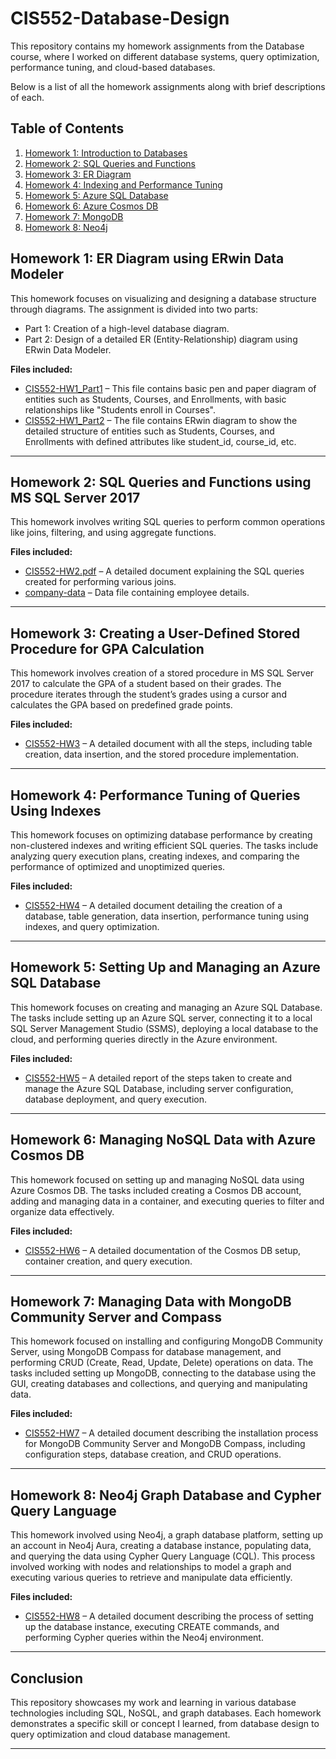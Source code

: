 # CIS552-Database-Design
This repository contains my homework assignments from the Database course, where I worked on different database systems, query optimization, performance tuning, and cloud-based databases. 

Below is a list of all the homework assignments along with brief descriptions of each.


## Table of Contents
1. [Homework 1: Introduction to Databases](#homework-1-introduction-to-databases)
2. [Homework 2: SQL Queries and Functions](#homework-2-sql-queries-and-functions)
3. [Homework 3: ER Diagram](#homework-3-er-diagram)
4. [Homework 4: Indexing and Performance Tuning](#homework-4-indexing-and-performance-tuning)
5. [Homework 5: Azure SQL Database](#homework-5-azure-sql-database)
6. [Homework 6: Azure Cosmos DB](#homework-6-azure-cosmos-db)
7. [Homework 7: MongoDB](#homework-7-mongodb)
8. [Homework 8: Neo4j](#homework-8-neo4j)

## Homework 1: ER Diagram using ERwin Data Modeler
This homework focuses on visualizing and designing a database structure through diagrams. The assignment is divided into two parts:

- Part 1: Creation of a high-level database diagram.
- Part 2: Design of a detailed ER (Entity-Relationship) diagram using ERwin Data Modeler.

**Files included:**
- [CIS552-HW1_Part1](https://github.com/yashikapatil27/CIS552-Database-Design/blob/main/HW-1/CIS552-HW1_Part1.pdf) – This file contains basic pen and paper diagram of entities such as Students, Courses, and Enrollments, with basic relationships like "Students enroll in Courses".
- [CIS552-HW1_Part2](https://github.com/yashikapatil27/CIS552-Database-Design/blob/main/HW-1/CIS552-HW1_Part2.pdf) – The file contains ERwin diagram to show the detailed structure of entities such as Students, Courses, and Enrollments with defined attributes like student_id, course_id, etc.

---

## Homework 2: SQL Queries and Functions using MS SQL Server 2017
This homework involves writing SQL queries to perform common operations like joins, filtering, and using aggregate functions. 

**Files included:**
- [CIS552-HW2.pdf](https://github.com/yashikapatil27/CIS552-Database-Design/blob/main/HW-2/CIS552-HW2.pdf) – A detailed document explaining the SQL queries created for performing various joins.
- [company-data]() – Data file containing employee details.

---

## Homework 3: Creating a User-Defined Stored Procedure for GPA Calculation
This homework involves creation of a stored procedure in MS SQL Server 2017 to calculate the GPA of a student based on their grades. The procedure iterates through the student’s grades using a cursor and calculates the GPA based on predefined grade points.

**Files included:**
- [CIS552-HW3](https://github.com/yashikapatil27/CIS552-Database-Design/blob/main/HW-3/CIS552-HW3.pdf) – A detailed document with all the steps, including table creation, data insertion, and the stored procedure implementation.

---

## Homework 4: Performance Tuning of Queries Using Indexes
This homework focuses on optimizing database performance by creating non-clustered indexes and writing efficient SQL queries. The tasks include analyzing query execution plans, creating indexes, and comparing the performance of optimized and unoptimized queries.

**Files included:**
- [CIS552-HW4](https://github.com/yashikapatil27/CIS552-Database-Design/blob/main/HW-4/CIS552-HW4.pdf) – A detailed document detailing the creation of a database, table generation, data insertion, performance tuning using indexes, and query optimization.

---

## Homework 5: Setting Up and Managing an Azure SQL Database
This homework focuses on creating and managing an Azure SQL Database. The tasks include setting up an Azure SQL server, connecting it to a local SQL Server Management Studio (SSMS), deploying a local database to the cloud, and performing queries directly in the Azure environment.

**Files included:**
- [CIS552-HW5](https://github.com/yashikapatil27/CIS552-Database-Design/blob/main/HW-5/CIS552-HW5.pdf) – A detailed report of the steps taken to create and manage the Azure SQL Database, including server configuration, database deployment, and query execution.

---

## Homework 6: Managing NoSQL Data with Azure Cosmos DB
This homework focused on setting up and managing NoSQL data using Azure Cosmos DB. The tasks included creating a Cosmos DB account, adding and managing data in a container, and executing queries to filter and organize data effectively.

**Files included:**
- [CIS552-HW6](https://github.com/yashikapatil27/CIS552-Database-Design/blob/main/HW-6/CIS552-HW6.pdf) – A detailed documentation of the Cosmos DB setup, container creation, and query execution.

---

## Homework 7: Managing Data with MongoDB Community Server and Compass
This homework focused on installing and configuring MongoDB Community Server, using MongoDB Compass for database management, and performing CRUD (Create, Read, Update, Delete) operations on data. The tasks included setting up MongoDB, connecting to the database using the GUI, creating databases and collections, and querying and manipulating data.

**Files included:**
- [CIS552-HW7](https://github.com/yashikapatil27/CIS552-Database-Design/blob/main/HW-7/CIS552-HW7.pdf) – A detailed document describing the installation process for MongoDB Community Server and MongoDB Compass, including configuration steps, database creation, and CRUD operations.

---

## Homework 8: Neo4j Graph Database and Cypher Query Language
This homework involved using Neo4j, a graph database platform, setting up an account in Neo4j Aura, creating a database instance, populating data, and querying the data using Cypher Query Language (CQL). This process involved working with nodes and relationships to model a graph and executing various queries to retrieve and manipulate data efficiently.

**Files included:**
- [CIS552-HW8](https://github.com/yashikapatil27/CIS552-Database-Design/blob/main/HW-8/CIS552-HW8.pdf) – A detailed document describing the process of setting up the database instance, executing CREATE commands, and performing Cypher queries within the Neo4j environment.
---

## Conclusion
This repository showcases my work and learning in various database technologies including SQL, NoSQL, and graph databases. Each homework demonstrates a specific skill or concept I learned, from database design to query optimization and cloud database management.

<!-- Feel free to explore the scripts, data files, and documents for each homework assignment. If you have any questions or would like further explanations on any of the topics, feel free to reach out -->


---
